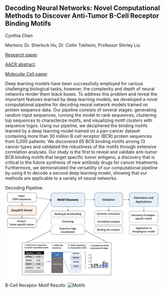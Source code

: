 ## Decoding Neural Networks: Novel Computational Methods to Discover Anti-Tumor B-Cell Receptor Binding Motifs
Cynthia Chen

Mentors: Dr. Sherlock Hu, Dr. Collin Tokheim, Professor Shirley Liu

[Research paper](https://drive.google.com/file/d/1ncd2uYxCjTl2Qi93eE6oOBZQkUFPUoKX/view?usp=share_link).

[AACR abstract](https://aacrjournals.org/cancerres/article/80/16_Supplement/4879/643623/Abstract-4879-Identification-of-degron-motifs-and).

[Molecular Cell paper](https://pubmed.ncbi.nlm.nih.gov/33567269/). 

Deep learning models have been successfully employed for various challenging biological tasks; however, the complexity and depth of neural networks render them black boxes. To address this problem and reveal the important features learned by deep learning models, we developed a novel computational pipeline for decoding neural network models trained on protein sequence data. Our pipeline consists of several stages: generating random input sequences, running the model to rank sequences, clustering top sequences to characterize motifs, and visualizing motif clusters with sequence logos. Using our pipeline, we deciphered the binding motifs learned by a deep learning model trained on a pan-cancer dataset containing more than 30 million B cell receptor (BCR) protein sequences from 5,000 patients. We discovered 65 BCR binding motifs among 13 cancer types and validated the robustness of the motifs through extensive correlation analyses. Our study is the first to reveal and validate anti-tumor BCR binding motifs that target specific tumor antigens, a discovery that is critical to the future synthesis of new antibody drugs for cancer treatments. Furthermore, we demonstrated the versatility of our computational pipeline by using it to decode a second deep learning model, showing that our methods are applicable to a variety of neural networks.

Decoding Pipeline:
![Pipeline](pipeline.png)


B-Cell Receptor Motif Results:
![Motifs](motifs.png)
